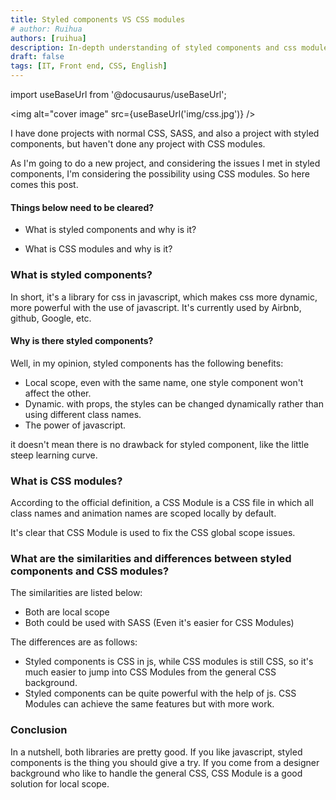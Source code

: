 ```yaml
---
title: Styled components VS CSS modules
# author: Ruihua
authors: [ruihua]
description: In-depth understanding of styled components and css modules
draft: false
tags: [IT, Front end, CSS, English]
---
```


import useBaseUrl from '@docusaurus/useBaseUrl';

<img alt="cover image" src={useBaseUrl('img/css.jpg')} />

I have done projects with normal CSS, SASS, and also a project with styled components, but haven't done any project with CSS modules.

As I'm going to do a new project, and considering the issues I met in styled components, I'm considering the possibility using CSS modules. So here comes this post.

#### Things below need to be cleared?

- What is styled components and why is it?

<!--truncate-->

- What is CSS modules and why is it?

### What is styled components?

In short, it's a library for css in javascript, which makes css more dynamic, more powerful with the use of javascript. It's currently used by Airbnb, github, Google, etc.

#### Why is there styled components?

Well, in my opinion, styled components has the following benefits:

- Local scope, even with the same name, one style component won't affect the other.
- Dynamic. with props, the styles can be changed dynamically rather than using different class names.
- The power of javascript.

it doesn't mean there is no drawback for styled component, like the little steep learning curve.

### What is CSS modules?

According to the official definition, a CSS Module is a CSS file in which all class names and animation names are scoped locally by default.

It's clear that CSS Module is used to fix the CSS global scope issues.

### What are the similarities and differences between styled components and CSS modules?

The similarities are listed below:

- Both are local scope
- Both could be used with SASS (Even it's easier for CSS Modules)

The differences are as follows:

- Styled components is CSS in js, while CSS modules is still CSS, so it's much easier to jump into CSS Modules from the general CSS background.
- Styled components can be quite powerful with the help of js. CSS Modules can achieve the same features but with more work.

### Conclusion

In a nutshell, both libraries are pretty good. If you like javascript, styled components is the thing you should give a try. If you come from a designer background who like to handle the general CSS, CSS Module is a good solution for local scope.
